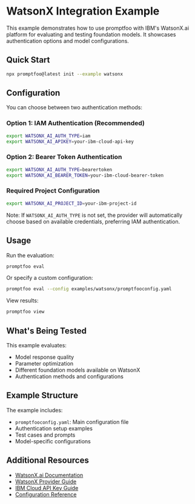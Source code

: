 # WatsonX Integration Example

This example demonstrates how to use promptfoo with IBM's WatsonX.ai platform for evaluating and testing foundation models. It showcases authentication options and model configurations.

## Quick Start

```bash
npx promptfoo@latest init --example watsonx
```

## Configuration

You can choose between two authentication methods:

### Option 1: IAM Authentication (Recommended)

```bash
export WATSONX_AI_AUTH_TYPE=iam
export WATSONX_AI_APIKEY=your-ibm-cloud-api-key
```

### Option 2: Bearer Token Authentication

```bash
export WATSONX_AI_AUTH_TYPE=bearertoken
export WATSONX_AI_BEARER_TOKEN=your-ibm-cloud-bearer-token
```

### Required Project Configuration

```bash
export WATSONX_AI_PROJECT_ID=your-ibm-project-id
```

Note: If `WATSONX_AI_AUTH_TYPE` is not set, the provider will automatically choose based on available credentials, preferring IAM authentication.

## Usage

Run the evaluation:

```bash
promptfoo eval
```

Or specify a custom configuration:

```bash
promptfoo eval --config examples/watsonx/promptfooconfig.yaml
```

View results:

```bash
promptfoo view
```

## What's Being Tested

This example evaluates:

- Model response quality
- Parameter optimization
- Different foundation models available on WatsonX
- Authentication methods and configurations

## Example Structure

The example includes:

- `promptfooconfig.yaml`: Main configuration file
- Authentication setup examples
- Test cases and prompts
- Model-specific configurations

## Additional Resources

- [WatsonX.ai Documentation](https://www.ibm.com/docs/en/watsonx-as-a-service)
- [WatsonX Provider Guide](https://promptfoo.dev/docs/providers/watsonx)
- [IBM Cloud API Key Guide](https://cloud.ibm.com/docs/account?topic=account-userapikey)
- [Configuration Reference](https://promptfoo.dev/docs/configuration/)

